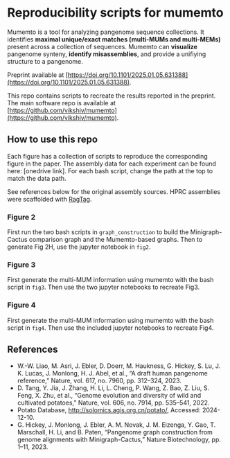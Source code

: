 # Reproducibility scripts for **mumemto**

Mumemto is a tool for analyzing pangenome sequence collections. It identifies **maximal unique/exact matches (multi-MUMs and multi-MEMs)** present across a collection of sequences. Mumemto can **visualize** pangenome synteny, **identify misassemblies**, and provide a unifiying structure to a pangenome.

Preprint available at [https://doi.org/10.1101/2025.01.05.631388](https://doi.org/10.1101/2025.01.05.631388).

This repo contains scripts to recreate the results reported in the preprint. The main software repo is available at [https://github.com/vikshiv/mumemto](https://github.com/vikshiv/mumemto).

## How to use this repo
Each figure has a collection of scripts to reproduce the corresponding figure in the paper. The assembly data for each experiment can be found here: [onedrive link]. For each bash script, change the path at the top to match the data path.

See references below for the original assembly sources. HPRC assemblies were scaffolded with [RagTag](https://github.com/malonge/RagTag).

### Figure 2
First run the two bash scripts in `graph_construction` to build the Minigraph-Cactus comparison graph and the Mumemto-based graphs. Then to generate Fig 2H, use the jupyter notebook in `fig2`.

### Figure 3
First generate the multi-MUM information using mumemto with the bash script in `fig3`. Then use the two jupyter notebooks to recreate Fig3.

### Figure 4
First generate the multi-MUM information using mumemto with the bash script in `fig4`. Then use the included jupyter notebooks to recreate Fig4.

## References
- W.-W. Liao, M. Asri, J. Ebler, D. Doerr, M. Haukness, G. Hickey, S. Lu, J. K. Lucas, J. Monlong, H. J. Abel, et al., “A draft human pangenome reference,” Nature, vol. 617, no. 7960, pp. 312–324, 2023.
- D. Tang, Y. Jia, J. Zhang, H. Li, L. Cheng, P. Wang, Z. Bao, Z. Liu, S. Feng, X. Zhu, et al., “Genome evolution and diversity of wild and cultivated potatoes,” Nature, vol. 606, no. 7914, pp. 535–541, 2022.
- Potato Database, http://solomics.agis.org.cn/potato/, Accessed: 2024-12-10.
- G. Hickey, J. Monlong, J. Ebler, A. M. Novak, J. M. Eizenga, Y. Gao, T. Marschall, H. Li, and B. Paten, “Pangenome graph construction from genome alignments with Minigraph-Cactus,” Nature Biotechnology, pp. 1–11, 2023.
